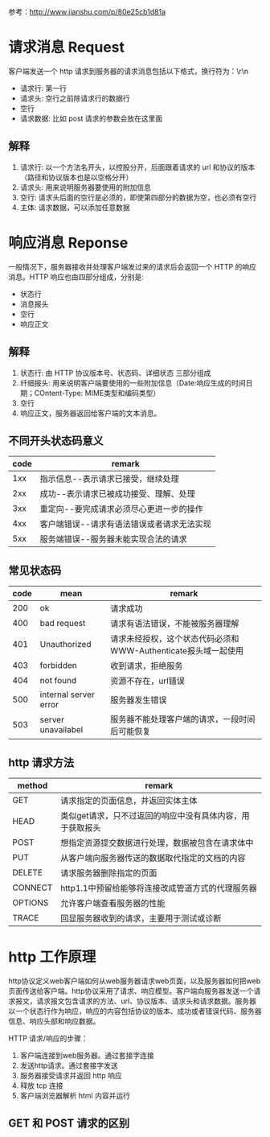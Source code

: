 参考：<http://www.jianshu.com/p/80e25cb1d81a>

# 请求消息 Request

客户端发送一个 http 请求到服务器的请求消息包括以下格式，换行符为：\r\n

- 请求行: 第一行
- 请求头: 空行之前除请求行的数据行
- 空行
- 请求数据: 比如 post 请求的参数会放在这里面

## 解释

1. 请求行: 以一个方法名开头，以控股分开，后面跟着请求的 url 和协议的版本（路径和协议版本也是以空格分开）
2. 请求头: 用来说明服务器要使用的附加信息
3. 空行: 请求头后面的空行是必须的，即使第四部分的数据为空，也必须有空行
4. 主体: 请求数据，可以添加任意数据

# 响应消息 Reponse

一般情况下，服务器接收并处理客户端发过来的请求后会返回一个 HTTP 的响应消息。HTTP 响应也由四部分组成，分别是:

- 状态行
- 消息报头
- 空行
- 响应正文

## 解释

1. 状态行: 由 HTTP 协议版本号、状态码、详细状态 三部分组成
2. 纤细报头: 用来说明客户端要使用的一些附加信息（Date:响应生成的时间日期；COntent-Type: MIME类型和编码类型）
3. 空行
4. 响应正文，服务器返回给客户端的文本消息。

## 不同开头状态码意义

code | remark
---- | ----------------------
1xx  | 指示信息--表示请求已接受，继续处理
2xx  | 成功--表示请求已被成功接受、理解、处理
3xx  | 重定向--要完成请求必须尽心更进一步的操作
4xx  | 客户端错误--请求有语法错误或者请求无法实现
5xx  | 服务端错误--服务器未能实现合法的请求

## 常见状态码

code | mean                  | remark
---- | --------------------- | ---------------------------------------
200  | ok                    | 请求成功
400  | bad request           | 请求有语法错误，不能被服务器理解
401  | Unauthorized          | 请求未经授权，这个状态代码必须和WWW-Authenticate报头域一起使用
403  | forbidden             | 收到请求，拒绝服务
404  | not found             | 资源不存在，url错误
500  | internal server error | 服务器发生错误
503  | server unavailabel    | 服务器不能处理客户端的请求，一段时间后可能恢复

## http 请求方法

method  | remark
------- | ------------------------------
GET     | 请求指定的页面信息，并返回实体主体
HEAD    | 类似get请求，只不过返回的响应中没有具体内容，用于获取报头
POST    | 想指定资源提交数据进行处理，数据被包含在请求体中
PUT     | 从客户端向服务器传送的数据取代指定的文档的内容
DELETE  | 请求服务器删除指定的页面
CONNECT | http1.1中预留给能够将连接改成管道方式的代理服务器
OPTIONS | 允许客户端查看服务器的性能
TRACE   | 回显服务器收到的请求，主要用于测试或诊断

# http 工作原理

http协议定义web客户端如何从web服务器请求web页面，以及服务器如何把web页面传送给客户端。http协议采用了请求、响应模型。客户端向服务器发送一个请求报文，请求报文包含请求的方法、url、协议版本、请求头和请求数据。服务器以一个状态行作为响应，响应的内容包括协议的版本、成功或者错误代码、服务器信息、响应头部和响应数据。

HTTP 请求/响应的步骤：

1. 客户端连接到web服务器。通过套接字连接
2. 发送http请求。通过套接字发送
3. 服务器接受请求并返回 http 响应
4. 释放 tcp 连接
5. 客户端浏览器解析 html 内容并运行

## GET 和 POST 请求的区别
